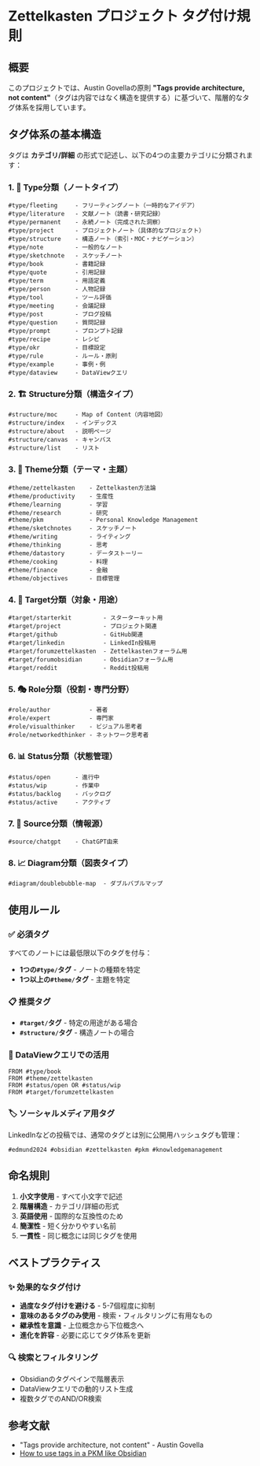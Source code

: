 # Zettelkasten プロジェクト タグ付け規則

## 概要

このプロジェクトでは、Austin Govellaの原則 **"Tags provide architecture, not content"**（タグは内容ではなく構造を提供する）に基づいて、階層的なタグ体系を採用しています。

## タグ体系の基本構造

タグは **カテゴリ/詳細** の形式で記述し、以下の4つの主要カテゴリに分類されます：

### 1. 📝 Type分類（ノートタイプ）
```
#type/fleeting     - フリーティングノート（一時的なアイデア）
#type/literature   - 文献ノート（読書・研究記録）
#type/permanent    - 永続ノート（完成された洞察）
#type/project      - プロジェクトノート（具体的なプロジェクト）
#type/structure    - 構造ノート（索引・MOC・ナビゲーション）
#type/note         - 一般的なノート
#type/sketchnote   - スケッチノート
#type/book         - 書籍記録
#type/quote        - 引用記録
#type/term         - 用語定義
#type/person       - 人物記録
#type/tool         - ツール評価
#type/meeting      - 会議記録
#type/post         - ブログ投稿
#type/question     - 質問記録
#type/prompt       - プロンプト記録
#type/recipe       - レシピ
#type/okr          - 目標設定
#type/rule         - ルール・原則
#type/example      - 事例・例
#type/dataview     - DataViewクエリ
```

### 2. 🏗️ Structure分類（構造タイプ）
```
#structure/moc     - Map of Content（内容地図）
#structure/index   - インデックス
#structure/about   - 説明ページ
#structure/canvas  - キャンバス
#structure/list    - リスト
```

### 3. 🎯 Theme分類（テーマ・主題）
```
#theme/zettelkasten    - Zettelkasten方法論
#theme/productivity    - 生産性
#theme/learning        - 学習
#theme/research        - 研究
#theme/pkm             - Personal Knowledge Management
#theme/sketchnotes     - スケッチノート
#theme/writing         - ライティング
#theme/thinking        - 思考
#theme/datastory       - データストーリー
#theme/cooking         - 料理
#theme/finance         - 金融
#theme/objectives      - 目標管理
```

### 4. 🎯 Target分類（対象・用途）
```
#target/starterkit         - スターターキット用
#target/project            - プロジェクト関連
#target/github             - GitHub関連
#target/linkedin           - LinkedIn投稿用
#target/forumzettelkasten  - Zettelkastenフォーラム用
#target/forumobsidian      - Obsidianフォーラム用
#target/reddit             - Reddit投稿用
```

### 5. 🎭 Role分類（役割・専門分野）
```
#role/author           - 著者
#role/expert           - 専門家
#role/visualthinker    - ビジュアル思考者
#role/networkedthinker - ネットワーク思考者
```

### 6. 📊 Status分類（状態管理）
```
#status/open       - 進行中
#status/wip        - 作業中
#status/backlog    - バックログ
#status/active     - アクティブ
```

### 7. 📖 Source分類（情報源）
```
#source/chatgpt    - ChatGPT由来
```

### 8. 📈 Diagram分類（図表タイプ）
```
#diagram/doublebubble-map  - ダブルバブルマップ
```

## 使用ルール

### ✅ 必須タグ
すべてのノートには最低限以下のタグを付与：
- **1つの`#type/`タグ** - ノートの種類を特定
- **1つ以上の`#theme/`タグ** - 主題を特定

### 📋 推奨タグ
- **`#target/`タグ** - 特定の用途がある場合
- **`#structure/`タグ** - 構造ノートの場合

### 🔄 DataViewクエリでの活用
```dataview
FROM #type/book
FROM #theme/zettelkasten
FROM #status/open OR #status/wip
FROM #target/forumzettelkasten
```

### 🏷️ ソーシャルメディア用タグ
LinkedInなどの投稿では、通常のタグとは別に公開用ハッシュタグも管理：
```
#edmund2024 #obsidian #zettelkasten #pkm #knowledgemanagement
```

## 命名規則

1. **小文字使用** - すべて小文字で記述
2. **階層構造** - カテゴリ/詳細の形式
3. **英語使用** - 国際的な互換性のため
4. **簡潔性** - 短く分かりやすい名前
5. **一貫性** - 同じ概念には同じタグを使用

## ベストプラクティス

### ✨ 効果的なタグ付け
- **過度なタグ付けを避ける** - 5-7個程度に抑制
- **意味のあるタグのみ使用** - 検索・フィルタリングに有用なもの
- **継承性を意識** - 上位概念から下位概念へ
- **進化を許容** - 必要に応じてタグ体系を更新

### 🔍 検索とフィルタリング
- Obsidianのタグペインで階層表示
- DataViewクエリでの動的リスト生成
- 複数タグでのAND/OR検索

## 参考文献

- "Tags provide architecture, not content" - Austin Govella
- [How to use tags in a PKM like Obsidian](https://austingovella.medium.com/how-to-approach-tags-in-your-pkm-b29c98dc43d3) 